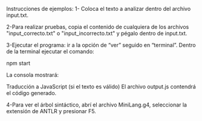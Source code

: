 Instrucciones de ejemplos:
1- Coloca el texto a analizar dentro del archivo input.txt.

2-Para realizar pruebas, copia el contenido de cualquiera de los archivos "input_correcto.txt" o "input_incorrecto.txt" y pégalo dentro de input.txt.

3-Ejecutar el programa:
ir a la opción de “ver” seguido en “terminal”.
Dentro de la terminal ejecutar el comando: 
 
npm start

La consola mostrará:

Traducción a JavaScript (si el texto es válido)
El archivo output.js contendrá el código generado.

4-Para ver el árbol sintáctico, abrí el archivo MiniLang.g4, seleccionar la extensión de ANTLR y presionar F5.
